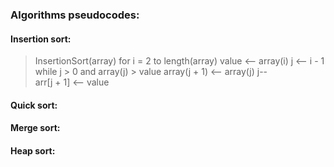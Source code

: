 ### Algorithms pseudocodes:  

#### Insertion sort:  
> InsertionSort(array)
>   for i = 2 to length(array)
>      value <-- array(i)
>      j <-- i - 1
>      while j > 0 and array(j) > value
>         array(j + 1) <-- array(j)
>		   j--  
>      arr[j + 1] <-- value  
#### Quick sort:  

#### Merge sort:  

#### Heap sort:  

